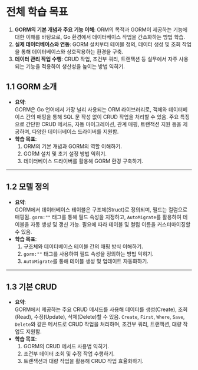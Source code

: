# 전체 학습 목표
1. **GORM의 기본 개념과 주요 기능 이해**: ORM의 목적과 GORM이 제공하는 기능에 대한 이해를 바탕으로, Go 환경에서 데이터베이스 작업을 간소화하는 방법 학습.
2. **실제 데이터베이스와 연동**: GORM 설치부터 테이블 정의, 데이터 생성 및 조회 작업을 통해 데이터베이스와 상호작용하는 환경을 구축.
3. **데이터 관리 작업 수행**: CRUD 작업, 조건부 쿼리, 트랜잭션 등 실무에서 자주 사용되는 기능을 적용하여 생산성을 높이는 방법 익히기. 


## **1.1 GORM 소개**
- **요약**:  
  GORM은 Go 언어에서 가장 널리 사용되는 ORM 라이브러리로, 객체와 데이터베이스 간의 매핑을 통해 SQL 문 작성 없이 CRUD 작업을 처리할 수 있음. 주요 특징으로 간단한 CRUD 메서드, 자동 마이그레이션, 관계 매핑, 트랜잭션 지원 등을 제공하며, 다양한 데이터베이스 드라이버를 지원함.
- **학습 목표**:
  1. ORM의 기본 개념과 GORM의 역할 이해하기.
  2. GORM 설치 및 초기 설정 방법 익히기.
  3. 데이터베이스 드라이버를 활용해 GORM 환경 구축하기.

---

## **1.2 모델 정의**
- **요약**:  
  GORM에서 데이터베이스 테이블은 구조체(Struct)로 정의되며, 필드는 컬럼으로 매핑됨. `gorm:""` 태그를 통해 필드 속성을 지정하고, `AutoMigrate`를 활용하여 테이블을 자동 생성 및 갱신 가능. 필요에 따라 테이블 및 컬럼 이름을 커스터마이징할 수 있음.
- **학습 목표**:
  1. 구조체와 데이터베이스 테이블 간의 매핑 방식 이해하기.
  2. `gorm:""` 태그를 사용하여 필드 속성을 정의하는 방법 익히기.
  3. `AutoMigrate`를 통해 테이블 생성 및 업데이트 자동화하기.

---

## **1.3 기본 CRUD**
- **요약**:  
  GORM에서 제공하는 주요 CRUD 메서드를 사용해 데이터를 생성(Create), 조회(Read), 수정(Update), 삭제(Delete)할 수 있음. `Create`, `First`, `Where`, `Save`, `Delete`와 같은 메서드로 CRUD 작업을 처리하며, 조건부 쿼리, 트랜잭션, 대량 작업도 지원함.
- **학습 목표**:
  1. GORM의 CRUD 메서드 사용법 익히기.
  2. 조건부 데이터 조회 및 수정 작업 수행하기.
  3. 트랜잭션과 대량 작업을 활용해 CRUD 작업 효율화하기.
